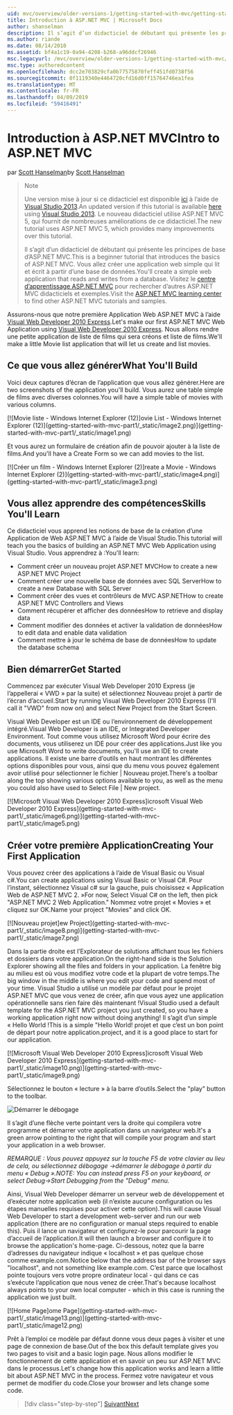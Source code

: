 ```yaml
---
uid: mvc/overview/older-versions-1/getting-started-with-mvc/getting-started-with-mvc-part1
title: Introduction à ASP.NET MVC | Microsoft Docs
author: shanselman
description: Il s’agit d’un didacticiel de débutant qui présente les principes de base d’ASP.NET MVC. Créer une application web simple qui lit et écrit à partir d’une base de données.
ms.author: riande
ms.date: 08/14/2010
ms.assetid: bf4a1c19-0a94-4208-b268-a96ddcf26946
msc.legacyurl: /mvc/overview/older-versions-1/getting-started-with-mvc/getting-started-with-mvc-part1
msc.type: authoredcontent
ms.openlocfilehash: dcc2e703829cfa0b77575870feff451fd0738f56
ms.sourcegitcommit: 0f1119340e4464720cfd16d0ff15764746ea1fea
ms.translationtype: MT
ms.contentlocale: fr-FR
ms.lasthandoff: 04/09/2019
ms.locfileid: "59416491"
---
```

# <a name="intro-to-aspnet-mvc"></a><span data-ttu-id="e2171-104">Introduction à ASP.NET MVC</span><span class="sxs-lookup"><span data-stu-id="e2171-104">Intro to ASP.NET MVC</span></span>

<span data-ttu-id="e2171-105">par [Scott Hanselman](https://github.com/shanselman)</span><span class="sxs-lookup"><span data-stu-id="e2171-105">by [Scott Hanselman](https://github.com/shanselman)</span></span>

> > [!NOTE]
> > <span data-ttu-id="e2171-106">Une version mise à jour si ce didacticiel est disponible [ici](../../getting-started/introduction/getting-started.md) à l’aide de [Visual Studio 2013](https://my.visualstudio.com/Downloads?q=visual%20studio%202013).</span><span class="sxs-lookup"><span data-stu-id="e2171-106">An updated version if this tutorial is available [here](../../getting-started/introduction/getting-started.md) using [Visual Studio 2013](https://my.visualstudio.com/Downloads?q=visual%20studio%202013).</span></span> <span data-ttu-id="e2171-107">Le nouveau didacticiel utilise ASP.NET MVC 5, qui fournit de nombreuses améliorations de ce didacticiel.</span><span class="sxs-lookup"><span data-stu-id="e2171-107">The new tutorial uses ASP.NET MVC 5, which provides many improvements over this tutorial.</span></span>
>
>
> <span data-ttu-id="e2171-108">Il s’agit d’un didacticiel de débutant qui présente les principes de base d’ASP.NET MVC.</span><span class="sxs-lookup"><span data-stu-id="e2171-108">This is a beginner tutorial that introduces the basics of ASP.NET MVC.</span></span> <span data-ttu-id="e2171-109">Vous allez créer une application web simple qui lit et écrit à partir d’une base de données.</span><span class="sxs-lookup"><span data-stu-id="e2171-109">You'll create a simple web application that reads and writes from a database.</span></span> <span data-ttu-id="e2171-110">Visitez le [centre d’apprentissage ASP.NET MVC](../../../index.md) pour rechercher d’autres ASP.NET MVC didacticiels et exemples.</span><span class="sxs-lookup"><span data-stu-id="e2171-110">Visit the [ASP.NET MVC learning center](../../../index.md) to find other ASP.NET MVC tutorials and samples.</span></span>


<span data-ttu-id="e2171-111">Assurons-nous que notre première Application Web ASP.NET MVC à l’aide [Visual Web Developer 2010 Express](https://www.microsoft.com/express/Web/).</span><span class="sxs-lookup"><span data-stu-id="e2171-111">Let's make our first ASP.NET MVC Web Application using [Visual Web Developer 2010 Express](https://www.microsoft.com/express/Web/).</span></span> <span data-ttu-id="e2171-112">Nous allons rendre une petite application de liste de films qui sera créons et liste de films.</span><span class="sxs-lookup"><span data-stu-id="e2171-112">We'll make a little Movie list application that will let us create and list movies.</span></span>

## <a name="what-youll-build"></a><span data-ttu-id="e2171-113">Ce que vous allez générer</span><span class="sxs-lookup"><span data-stu-id="e2171-113">What You'll Build</span></span>

<span data-ttu-id="e2171-114">Voici deux captures d’écran de l’application que vous allez générer.</span><span class="sxs-lookup"><span data-stu-id="e2171-114">Here are two screenshots of the application you'll build.</span></span> <span data-ttu-id="e2171-115">Vous aurez une table simple de films avec diverses colonnes.</span><span class="sxs-lookup"><span data-stu-id="e2171-115">You will have a simple table of movies with various columns.</span></span>

[![M<span data-ttu-id="e2171-116">ovie liste - Windows Internet Explorer (12)]</span><span class="sxs-lookup"><span data-stu-id="e2171-116">ovie List - Windows Internet Explorer (12)]</span></span>(getting-started-with-mvc-part1/_static/image2.png)](getting-started-with-mvc-part1/_static/image1.png)

<span data-ttu-id="e2171-117">Et vous aurez un formulaire de création afin de pouvoir ajouter à la liste de films.</span><span class="sxs-lookup"><span data-stu-id="e2171-117">And you'll have a Create Form so we can add movies to the list.</span></span>

[![C<span data-ttu-id="e2171-118">réer un film - Windows Internet Explorer (2)]</span><span class="sxs-lookup"><span data-stu-id="e2171-118">reate a Movie - Windows Internet Explorer (2)]</span></span>(getting-started-with-mvc-part1/_static/image4.png)](getting-started-with-mvc-part1/_static/image3.png)

## <a name="skills-youll-learn"></a><span data-ttu-id="e2171-119">Vous allez apprendre des compétences</span><span class="sxs-lookup"><span data-stu-id="e2171-119">Skills You'll Learn</span></span>

<span data-ttu-id="e2171-120">Ce didacticiel vous apprend les notions de base de la création d’une Application de Web ASP.NET MVC à l’aide de Visual Studio.</span><span class="sxs-lookup"><span data-stu-id="e2171-120">This tutorial will teach you the basics of building an ASP.NET MVC Web Application using Visual Studio.</span></span> <span data-ttu-id="e2171-121">Vous apprendrez à :</span><span class="sxs-lookup"><span data-stu-id="e2171-121">You'll learn:</span></span>

- <span data-ttu-id="e2171-122">Comment créer un nouveau projet ASP.NET MVC</span><span class="sxs-lookup"><span data-stu-id="e2171-122">How to create a new ASP.NET MVC Project</span></span>
- <span data-ttu-id="e2171-123">Comment créer une nouvelle base de données avec SQL Server</span><span class="sxs-lookup"><span data-stu-id="e2171-123">How to create a new Database with SQL Server</span></span>
- <span data-ttu-id="e2171-124">Comment créer des vues et contrôleurs de MVC ASP.NET</span><span class="sxs-lookup"><span data-stu-id="e2171-124">How to create ASP.NET MVC Controllers and Views</span></span>
- <span data-ttu-id="e2171-125">Comment récupérer et afficher des données</span><span class="sxs-lookup"><span data-stu-id="e2171-125">How to retrieve and display data</span></span>
- <span data-ttu-id="e2171-126">Comment modifier des données et activer la validation de données</span><span class="sxs-lookup"><span data-stu-id="e2171-126">How to edit data and enable data validation</span></span>
- <span data-ttu-id="e2171-127">Comment mettre à jour le schéma de base de données</span><span class="sxs-lookup"><span data-stu-id="e2171-127">How to update the database schema</span></span>

## <a name="get-started"></a><span data-ttu-id="e2171-128">Bien démarrer</span><span class="sxs-lookup"><span data-stu-id="e2171-128">Get Started</span></span>

<span data-ttu-id="e2171-129">Commencez par exécuter Visual Web Developer 2010 Express (je l’appellerai « VWD » par la suite) et sélectionnez Nouveau projet à partir de l’écran d’accueil.</span><span class="sxs-lookup"><span data-stu-id="e2171-129">Start by running Visual Web Developer 2010 Express (I'll call it "VWD" from now on) and select New Project from the Start Screen.</span></span>

<span data-ttu-id="e2171-130">Visual Web Developer est un IDE ou l’environnement de développement intégré.</span><span class="sxs-lookup"><span data-stu-id="e2171-130">Visual Web Developer is an IDE, or Integrated Developer Environment.</span></span> <span data-ttu-id="e2171-131">Tout comme vous utilisez Microsoft Word pour écrire des documents, vous utiliserez un IDE pour créer des applications.</span><span class="sxs-lookup"><span data-stu-id="e2171-131">Just like you use Microsoft Word to write documents, you'll use an IDE to create applications.</span></span> <span data-ttu-id="e2171-132">Il existe une barre d’outils en haut montrant les différentes options disponibles pour vous, ainsi que du menu vous pouvez également avoir utilisé pour sélectionner le fichier | Nouveau projet.</span><span class="sxs-lookup"><span data-stu-id="e2171-132">There's a toolbar along the top showing various options available to you, as well as the menu you could also have used to Select File | New project.</span></span>

[![M<span data-ttu-id="e2171-133">icrosoft Visual Web Developer 2010 Express]</span><span class="sxs-lookup"><span data-stu-id="e2171-133">icrosoft Visual Web Developer 2010 Express]</span></span>(getting-started-with-mvc-part1/_static/image6.png)](getting-started-with-mvc-part1/_static/image5.png)

## <a name="creating-your-first-application"></a><span data-ttu-id="e2171-134">Créer votre première Application</span><span class="sxs-lookup"><span data-stu-id="e2171-134">Creating Your First Application</span></span>

<span data-ttu-id="e2171-135">Vous pouvez créer des applications à l’aide de Visual Basic ou Visual c#.</span><span class="sxs-lookup"><span data-stu-id="e2171-135">You can create applications using Visual Basic or Visual C#.</span></span> <span data-ttu-id="e2171-136">Pour l’instant, sélectionnez Visual c# sur la gauche, puis choisissez « Application Web de ASP.NET MVC 2. »</span><span class="sxs-lookup"><span data-stu-id="e2171-136">For now, Select Visual C# on the left, then pick "ASP.NET MVC 2 Web Application."</span></span> <span data-ttu-id="e2171-137">Nommez votre projet « Movies » et cliquez sur OK.</span><span class="sxs-lookup"><span data-stu-id="e2171-137">Name your project "Movies" and click OK.</span></span>

[![N<span data-ttu-id="e2171-138">ouveau projet]</span><span class="sxs-lookup"><span data-stu-id="e2171-138">ew Project]</span></span>(getting-started-with-mvc-part1/_static/image8.png)](getting-started-with-mvc-part1/_static/image7.png)

<span data-ttu-id="e2171-139">Dans la partie droite est l’Explorateur de solutions affichant tous les fichiers et dossiers dans votre application.</span><span class="sxs-lookup"><span data-stu-id="e2171-139">On the right-hand side is the Solution Explorer showing all the files and folders in your application.</span></span> <span data-ttu-id="e2171-140">La fenêtre big au milieu est où vous modifiez votre code et la plupart de votre temps.</span><span class="sxs-lookup"><span data-stu-id="e2171-140">The big window in the middle is where you edit your code and spend most of your time.</span></span> <span data-ttu-id="e2171-141">Visual Studio a utilisé un modèle par défaut pour le projet ASP.NET MVC que vous venez de créer, afin que vous ayez une application opérationnelle sans rien faire dès maintenant !</span><span class="sxs-lookup"><span data-stu-id="e2171-141">Visual Studio used a default template for the ASP.NET MVC project you just created, so you have a working application right now without doing anything!</span></span> <span data-ttu-id="e2171-142">Il s’agit d’un simple « Hello World !</span><span class="sxs-lookup"><span data-stu-id="e2171-142">This is a simple "Hello World!</span></span> <span data-ttu-id="e2171-143">projet et que c’est un bon point de départ pour notre application.</span><span class="sxs-lookup"><span data-stu-id="e2171-143">project, and it is a good place to start for our application.</span></span>

[![M<span data-ttu-id="e2171-144">icrosoft Visual Web Developer 2010 Express]</span><span class="sxs-lookup"><span data-stu-id="e2171-144">icrosoft Visual Web Developer 2010 Express]</span></span>(getting-started-with-mvc-part1/_static/image10.png)](getting-started-with-mvc-part1/_static/image9.png)

<span data-ttu-id="e2171-145">Sélectionnez le bouton « lecture » à la barre d’outils.</span><span class="sxs-lookup"><span data-stu-id="e2171-145">Select the "play" button to the toolbar.</span></span>

![Démarrer le débogage](getting-started-with-mvc-part1/_static/image11.png)

<span data-ttu-id="e2171-147">Il s’agit d’une flèche verte pointant vers la droite qui compilera votre programme et démarrer votre application dans un navigateur web.</span><span class="sxs-lookup"><span data-stu-id="e2171-147">It's a green arrow pointing to the right that will compile your program and start your application in a web browser.</span></span>

*<span data-ttu-id="e2171-148">REMARQUE : Vous pouvez appuyez sur la touche F5 de votre clavier au lieu de cela, ou sélectionnez débogage -&gt;démarrer le débogage à partir du menu « Debug ».</span><span class="sxs-lookup"><span data-stu-id="e2171-148">NOTE: You can instead press F5 on your keyboard, or select Debug-&gt;Start Debugging from the "Debug" menu.</span></span>*

<span data-ttu-id="e2171-149">Ainsi, Visual Web Developer démarrer un serveur web de développement et d’exécuter notre application web (il n’existe aucune configuration ou les étapes manuelles requises pour activer cette option).</span><span class="sxs-lookup"><span data-stu-id="e2171-149">This will cause Visual Web Developer to start a development web-server and run our web application (there are no configuration or manual steps required to enable this).</span></span> <span data-ttu-id="e2171-150">Puis il lance un navigateur et configurez-le pour parcourir la page d’accueil de l’application.</span><span class="sxs-lookup"><span data-stu-id="e2171-150">It will then launch a browser and configure it to browse the application's home-page.</span></span> <span data-ttu-id="e2171-151">Ci-dessous, notez que la barre d’adresses du navigateur indique « localhost » et pas quelque chose comme example.com.</span><span class="sxs-lookup"><span data-stu-id="e2171-151">Notice below that the address bar of the browser says "localhost", and not something like example.com.</span></span> <span data-ttu-id="e2171-152">C’est parce que localhost pointe toujours vers votre propre ordinateur local - qui dans ce cas s’exécute l’application que nous venez de créer.</span><span class="sxs-lookup"><span data-stu-id="e2171-152">That's because localhost always points to your own local computer - which in this case is running the application we just built.</span></span>

[![H<span data-ttu-id="e2171-153">ome Page]</span><span class="sxs-lookup"><span data-stu-id="e2171-153">ome Page]</span></span>(getting-started-with-mvc-part1/_static/image13.png)](getting-started-with-mvc-part1/_static/image12.png)

<span data-ttu-id="e2171-154">Prêt à l’emploi ce modèle par défaut donne vous deux pages à visiter et une page de connexion de base.</span><span class="sxs-lookup"><span data-stu-id="e2171-154">Out of the box this default template gives you two pages to visit and a basic login page.</span></span> <span data-ttu-id="e2171-155">Nous allons modifier le fonctionnement de cette application et en savoir un peu sur ASP.NET MVC dans le processus.</span><span class="sxs-lookup"><span data-stu-id="e2171-155">Let's change how this application works and learn a little bit about ASP.NET MVC in the process.</span></span> <span data-ttu-id="e2171-156">Fermez votre navigateur et vous permet de modifier du code.</span><span class="sxs-lookup"><span data-stu-id="e2171-156">Close your browser and lets change some code.</span></span>

> [!div class="step-by-step"]
> [<span data-ttu-id="e2171-157">Suivant</span><span class="sxs-lookup"><span data-stu-id="e2171-157">Next</span></span>](getting-started-with-mvc-part2.md)

